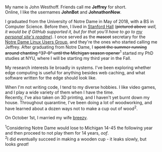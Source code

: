 My name is John Westhoff. Friends call me **Jeffrey** for short.  
Online, I like the usernames **JohnBot** and **JohnathonNow**.  
  
I graduated from the University of Notre Dame in May of 2018, with a BS in Computer Science. Before then,
I lived in [Stanford Hall](http://www3.nd.edu/~stanford/) (<s>pictured above</s><i> well, it would be if GitHub supported it, but for that you'll have to go to <a href="https://www.johnwesthoff.com/about/">my personal site's readme</a></i>).
I once served as the <s>mascot</s> secretary for the 
[Notre Dame Linux Users Group](http://ndlug.org/), and they're
the ones who started calling me Jeffrey. After graduating from Notre Dame,
I <s>spent the summer running around chanting "37-0" until the Michigan season opener</s><sup>1</sup> started
my PhD studies at NYU, where I will be starting my third year in the Fall.

My research interests lie broadly in systems. I've been exploring whether edge computing is useful for anything besides web caching, and what software written for the edge should look like.

When I'm not writing code, I tend to my diverse hobbies. I like video games,
and I play a wide variety of them when I have the time.  
Recently, I've also taken on 3D printing, and I
haven't yet burnt down my house. Throughout quarantine, I've been doing a lot
of woodworking, and have learned about a dozen ways not to make a cup out
of wood<sup>2</sup>. 

On October 1st, I married my wife [breezy](http://bashfulbytes.com/). 

<sup>1</sup>Considering Notre Dame would lose to Michigan 14-45 the following year and then proceed to not play them for 14 years, *oof*.  
<sup>2</sup>I did eventually succeed in making a wooden cup - it leaks slowly, but looks *great*!
